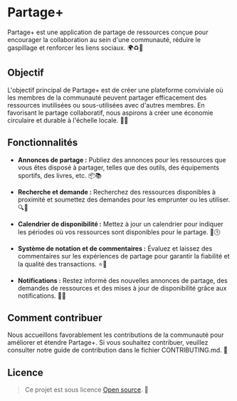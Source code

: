 # Partage+

Partage+ est une application de partage de ressources conçue pour encourager la collaboration au sein d'une communauté, réduire le gaspillage et renforcer les liens sociaux. 🌍♻️🤝

## Objectif

L'objectif principal de Partage+ est de créer une plateforme conviviale où les membres de la communauté peuvent partager efficacement des ressources inutilisées ou sous-utilisées avec d'autres membres. En favorisant le partage collaboratif, nous aspirons à créer une économie circulaire et durable à l'échelle locale. 🚀🌱

## Fonctionnalités

- **Annonces de partage :** Publiez des annonces pour les ressources que vous êtes disposé à partager, telles que des outils, des équipements sportifs, des livres, etc. 📦📚

- **Recherche et demande :** Recherchez des ressources disponibles à proximité et soumettez des demandes pour les emprunter ou les utiliser. 🔍📝

- **Calendrier de disponibilité :** Mettez à jour un calendrier pour indiquer les périodes où vos ressources sont disponibles pour le partage. 📅🕒

- **Système de notation et de commentaires :** Évaluez et laissez des commentaires sur les expériences de partage pour garantir la fiabilité et la qualité des transactions. ⭐️💬

- **Notifications :** Restez informé des nouvelles annonces de partage, des demandes de ressources et des mises à jour de disponibilité grâce aux notifications. 🔔📲

## Comment contribuer

Nous accueillons favorablement les contributions de la communauté pour améliorer et étendre Partage+. Si vous souhaitez contribuer, veuillez consulter notre guide de contribution dans le fichier CONTRIBUTING.md. 🙌

## Licence

> Ce projet est sous licence [Open source](FREE). 📝
